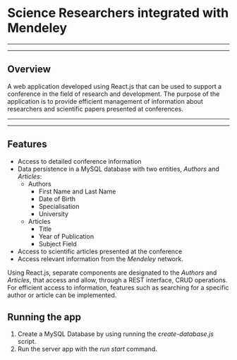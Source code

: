 # Science Researchers integrated with Mendeley
---
---
## Overview

A web application developed using React.js that can be used to support a conference in the field of research and development. The purpose of the application is to provide efficient management of information about researchers and scientific papers presented at conferences.

---
---
## Features

- Access to detailed conference information
- Data persistence in a MySQL database with two entities, _Authors_ and _Articles_:
    - Authors
        - First Name and Last Name
        - Date of Birth
        - Specialisation
        - University
    - Articles
        - Title
        - Year of Publication
        - Subject Field
- Access to scientific articles presented at the conference
- Access relevant information from the _Mendeley_ network.

Using React.js, separate components are designated to the _Authors_ and _Articles_, that access and allow, through a REST interface, CRUD operations. For efficient access to information, features such as searching for a specific author or article can be implemented.

## Running the app
1. Create a MySQL Database by using running the *create-database.js* script.
2. Run the server app with the *run start* command.